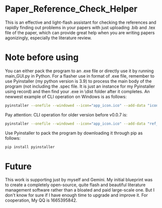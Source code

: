 # Paper_Reference_Check_Helper
This is an effective and light-flash assistant for checking the references and rapidly finding out problems in your papers with just uploading .bib and .tex file of the paper, which can provide great help when you are writing papers agonizingly, especially the literature review. 

# Note before using
You can either pack the program to an .exe file or directly use it by running main_GUI.py in Python. For a flasher use in format of .exe file, remember to use Pyinstaller (my python version is 3.9) to process the main body of the program (not including the .spec file. It is just an instance for my Pyinstaller using record) and then find your .exe in \dist folder after it completes. An newwest example of CLI operation on Windows is as follows: 
```bash
pyinstaller --onefile --windowed --icon="app_icon.ico" --add-data "icon.png;." --add-data "ref_checker_logic.py;." --add-data "bib_utils.py;." --add-data "app_utils.py;." --collect-all "pybtex" --collect-all "latexcodec" main_gui.py
```
Pay attention: CLI operation for older version before v0.0.7 is: 
```bash
pyinstaller --onefile --windowed --icon="app_icon.ico" --add-data "ref_checker_logic.py;." --add-data "icon.png;." --collect-all "pybtex" --collect-all "latexcodec" main_gui.py
``` 

Use Pyinstaller to pack the program by downloading it through pip as follows:
```bash
pip install pyinstaller
```

# Future
This work is supporting just by myself and Gemini. My initial blueprint was to create a completely open-source, quite flash and beautiful literature management software rather than a bloated and paid large-scale one. But I don't know for sure if I have enough time to upgrade and improve it. For cooperation, My QQ is 1665395842.
